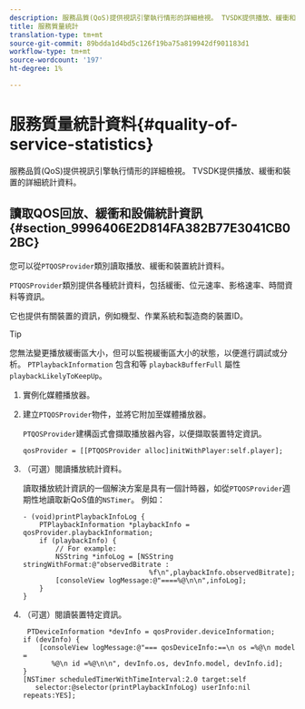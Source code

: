 ```yaml
---
description: 服務品質(QoS)提供視訊引擎執行情形的詳細檢視。 TVSDK提供播放、緩衝和裝置的詳細統計資料。
title: 服務質量統計
translation-type: tm+mt
source-git-commit: 89bdda1d4bd5c126f19ba75a819942df901183d1
workflow-type: tm+mt
source-wordcount: '197'
ht-degree: 1%

---
```



# 服務質量統計資料{#quality-of-service-statistics}

服務品質(QoS)提供視訊引擎執行情形的詳細檢視。 TVSDK提供播放、緩衝和裝置的詳細統計資料。

## 讀取QOS回放、緩衝和設備統計資訊{#section_9996406E2D814FA382B77E3041CB02BC}

您可以從`PTQOSProvider`類別讀取播放、緩衝和裝置統計資料。

`PTQOSProvider`類別提供各種統計資料，包括緩衝、位元速率、影格速率、時間資料等資訊。

它也提供有關裝置的資訊，例如機型、作業系統和製造商的裝置ID。

>[!TIP]
>
>您無法變更播放緩衝區大小，但可以監視緩衝區大小的狀態，以便進行調試或分析。 `PTPlaybackInformation` 包含和等 `playbackBufferFull` 屬性 `playbackLikelyToKeepUp`。

1. 實例化媒體播放器。
1. 建立`PTQOSProvider`物件，並將它附加至媒體播放器。

   `PTQOSProvider`建構函式會擷取播放器內容，以便擷取裝置特定資訊。

   ```
   qosProvider = [[PTQOSProvider alloc]initWithPlayer:self.player]; 
   ```

1. （可選）閱讀播放統計資料。

   讀取播放統計資訊的一個解決方案是具有一個計時器，如從`PTQOSProvider`週期性地讀取新QoS值的`NSTimer`。 例如：

   ```
   - (void)printPlaybackInfoLog { 
       PTPlaybackInformation *playbackInfo = qosProvider.playbackInformation;  
       if (playbackInfo) { 
           // For example: 
           NSString *infoLog = [NSString stringWithFormat:@"observedBitrate :  
                                  %f\n",playbackInfo.observedBitrate]; 
           [consoleView logMessage:@"====%@\n\n",infoLog]; 
       } 
   }
   ```

1. （可選）閱讀裝置特定資訊。

   ```
    PTDeviceInformation *devInfo = qosProvider.deviceInformation; 
   if (devInfo) { 
       [consoleView logMessage:@"=== qosDeviceInfo:==\n os =%@\n model =  
          %@\n id =%@\n\n", devInfo.os, devInfo.model, devInfo.id]; 
   } 
   [NSTimer scheduledTimerWithTimeInterval:2.0 target:self  
      selector:@selector(printPlaybackInfoLog) userInfo:nil repeats:YES];
   ```
